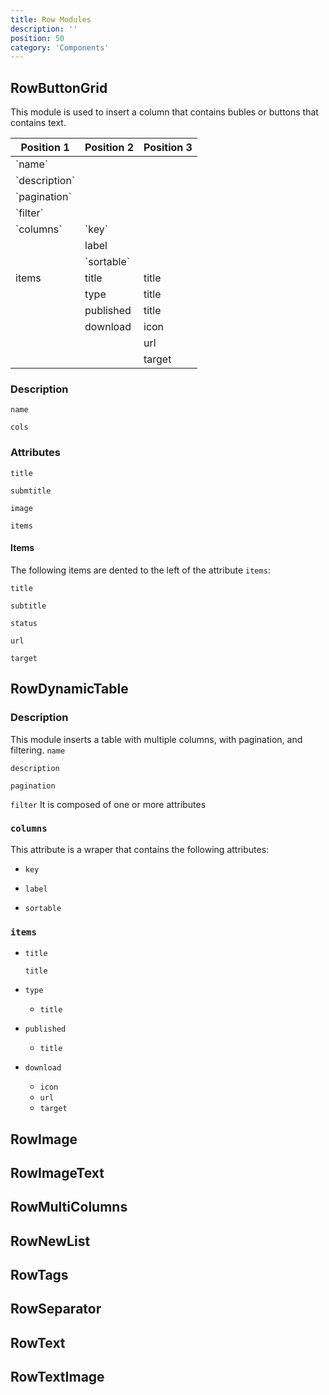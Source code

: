 ```yaml
---
title: Row Modules
description: ''
position: 50
category: 'Components'
---
```


## RowButtonGrid
This module is used to insert a column that contains bubles or buttons that contains text.
 <table>
 <thead>
    <th>Position 1</th>
    <th>Position 2</th>
    <th>Position 3</th>
 </thead>
 <tbody>
 <tr>
    <td>`name`</td>
    <td></td>
    <td></td>
 </tr>
 <tr>
    <td>`description`</td>
    <td></td>
    <td></td>
 </tr>
 <tr>
    <td>`pagination`</td>
    <td></td>
    <td></td>
 </tr>
 <tr>
    <td>`filter`</td>
    <td></td>
    <td></td>
 </tr>
 <tr>
    <td>`columns`</td>
    <td>`key`</td>
    <td></td>
 </tr>
 <tr>
    <td></td>
    <td>label</td>
    <td></td>
 </tr>
 <tr>
    <td></td>
    <td>`sortable`</td>
    <td></td>
 </tr>
 <tr>
    <td>items</td>
    <td>title</td>
    <td>title</td>
 </tr>
 <tr>
    <td></td>
    <td>type</td>
    <td>title</td>
 </tr>
 <tr>
    <td></td>
    <td>published</td>
    <td>title</td>
 </tr>
 <tr>
    <td></td>
    <td>download</td>
    <td>icon</td>
 </tr>
 <tr>
    <td></td>
    <td></td>
    <td>url</td>
 </tr>
 <tr>
    <td></td>
    <td></td>
    <td>target</td>
 </tr>
 <tbody>
 </table>

### Description
`name`

`cols`
### Attributes
`title`

`submtitle`

`image`

`items`

#### Items
The following items are dented to the left of the attribute `items`:

`title`

`subtitle`

`status`

`url`

`target`

## RowDynamicTable
### Description
This module inserts a table with multiple columns, with pagination, and filtering.
`name`

`description`

`pagination`

`filter`
It is composed of one or more attributes

### `columns`
This attribute is a wraper that contains the following attributes:

* `key`

* `label`

* `sortable`

### `items`

* `title`

   `title`

* `type`

   * `title`

* `published`

   * `title`

* `download`

   * `icon`
   * `url`
   * `target`

## RowImage

## RowImageText

## RowMultiColumns

## RowNewList

## RowTags

## RowSeparator

## RowText

## RowTextImage